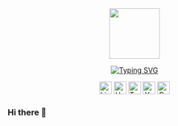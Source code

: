 <div id="header" align="center">
  <img src="https://media.giphy.com/media/lP8xu5t2DLGG045H8F/giphy.gif" width="100"/>
  <br>

<a href="https://git.io/typing-svg"><img src="https://readme-typing-svg.demolab.com?font=Orbit&weight=500&size=40&duration=3000&pause=500&color=887BC8&vCenter=true&width=600&lines=Hi!+I'm+Akmal+%F0%9F%91%8B%F0%9F%8F%BD;Hi!+I'm+a+Web+Dev+%F0%9F%95%B8%EF%B8%8F;Hi!+I'm+a+Tech+Enthusiast+%F0%9F%91%A8%F0%9F%8F%BB%E2%80%8D%F0%9F%92%BB" alt="Typing SVG" /></a>

  <div id="badges">
  <a href="https://www.linkedin.com/in/akmal-kamarudin19/"><img src="https://cdn3.iconfinder.com/data/icons/3d-social-media-pack/256/Linkedin.png" alt="LinkedIn" width="25px"/></a>
  <a href="https://akmalkdin.hashnode.dev/"><img src="https://www.svgrepo.com/show/353859/hashnode-icon.svg" alt="Hashnode" width="25px"/></a>
  <a href="https://twitter.com/akmalkdin"><img src="https://cdn3.iconfinder.com/data/icons/3d-social-media-pack/512/Twitter.png" alt="Twitter" width="25px"/></a>
  <a href="https://youtube.com/@akmalkamarudin2976"><img src="https://cdn3.iconfinder.com/data/icons/3d-social-media-pack/256/Youtube.png" alt="Youtube" width="25px"/></a>
  <a href="https://akmalkdin-v1.vercel.app/"><img src="https://img.icons8.com/arcade/64/star.png" alt="Portfolio" width="25px"/></a>
</div>
</div>

### Hi there 👋

<!--
**akmal-kamarudin/akmal-kamarudin** is a ✨ _special_ ✨ repository because its `README.md` (this file) appears on your GitHub profile.

Here are some ideas to get you started:

- 🔭 I’m currently working on ...
- 🌱 I’m currently learning ...
- 👯 I’m looking to collaborate on ...
- 🤔 I’m looking for help with ...
- 💬 Ask me about ...
- 📫 How to reach me: ...
- 😄 Pronouns: ...
- ⚡ Fun fact: ...
-->
